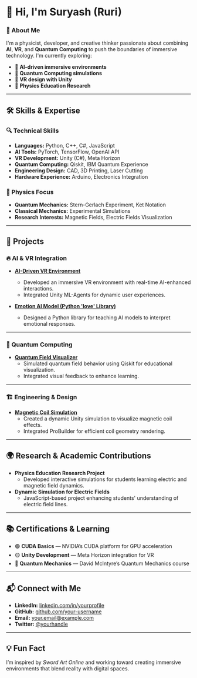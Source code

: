 # 👋 Hi, I'm Suryash (Ruri)

### 🚀 About Me
I'm a physicist, developer, and creative thinker passionate about combining **AI**, **VR**, and **Quantum Computing** to push the boundaries of immersive technology. I'm currently exploring:

- 🎯 **AI-driven immersive environments**
- 🧠 **Quantum Computing simulations**
- 🎨 **VR design with Unity**
- 🔬 **Physics Education Research**

---

## 🛠️ Skills & Expertise
### 🔍 Technical Skills
- **Languages:** Python, C++, C#, JavaScript
- **AI Tools:** PyTorch, TensorFlow, OpenAI API
- **VR Development:** Unity (C#), Meta Horizon
- **Quantum Computing:** Qiskit, IBM Quantum Experience
- **Engineering Design:** CAD, 3D Printing, Laser Cutting
- **Hardware Experience:** Arduino, Electronics Integration

### 🔬 Physics Focus
- **Quantum Mechanics:** Stern-Gerlach Experiment, Ket Notation
- **Classical Mechanics:** Experimental Simulations
- **Research Interests:** Magnetic Fields, Electric Fields Visualization

---

## 📂 Projects
### 🔥 AI & VR Integration
- **[AI-Driven VR Environment](https://github.com/your-username/project-link)**
   - Developed an immersive VR environment with real-time AI-enhanced interactions.
   - Integrated Unity ML-Agents for dynamic user experiences.

- **[Emotion AI Model (Python 'love' Library)](https://github.com/your-username/project-link)**
   - Designed a Python library for teaching AI models to interpret emotional responses.

---

### 🧲 Quantum Computing
- **[Quantum Field Visualizer](https://github.com/your-username/project-link)**
   - Simulated quantum field behavior using Qiskit for educational visualization.
   - Integrated visual feedback to enhance learning.

---

### 🏗️ Engineering & Design
- **[Magnetic Coil Simulation](https://github.com/your-username/project-link)**
   - Created a dynamic Unity simulation to visualize magnetic coil effects.
   - Integrated ProBuilder for efficient coil geometry rendering.

---

## 🌍 Research & Academic Contributions
- **Physics Education Research Project**
   - Developed interactive simulations for students learning electric and magnetic field dynamics.
- **Dynamic Simulation for Electric Fields**
   - JavaScript-based project enhancing students' understanding of electric field lines.

---

## 📚 Certifications & Learning
- 🟢 **CUDA Basics** — NVIDIA’s CUDA platform for GPU acceleration
- 🟡 **Unity Development** — Meta Horizon integration for VR
- 🔵 **Quantum Mechanics** — David McIntyre’s Quantum Mechanics course

---

## 📬 Connect with Me
- **LinkedIn:** [linkedin.com/in/yourprofile](https://linkedin.com/in/yourprofile)
- **GitHub:** [github.com/your-username](https://github.com/your-username)
- **Email:** your.email@example.com
- **Twitter:** [@yourhandle](https://twitter.com/yourhandle)

---

## 💡 Fun Fact
I’m inspired by *Sword Art Online* and working toward creating immersive environments that blend reality with digital spaces. 
